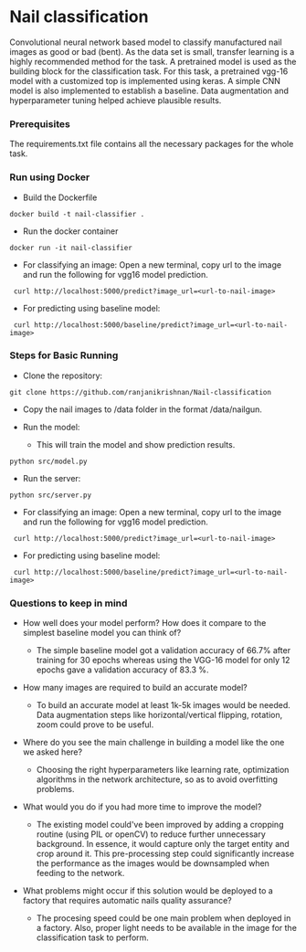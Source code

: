 # Nail classification


Convolutional neural network based model to classify manufactured nail images as good or bad (bent).
As the data set is small, transfer learning is a highly recommended method for the task. A pretrained model is used 
as the building block for the classification task. For this task, a pretrained vgg-16 model with a customized top 
is implemented using keras.
A simple CNN model is also implemented to establish a baseline. Data augmentation and hyperparameter tuning helped 
achieve plausible results.   


### Prerequisites 


The requirements.txt file contains all the necessary packages for the whole task.

### Run using Docker

- Build the Dockerfile
```
docker build -t nail-classifier .
```
-  Run the docker container
```
docker run -it nail-classifier
```
- For classifying an image:
   Open a new terminal, copy url to the image and run the following for vgg16 model prediction.
```
 curl http://localhost:5000/predict?image_url=<url-to-nail-image>
```
- For predicting using baseline model:
```
 curl http://localhost:5000/baseline/predict?image_url=<url-to-nail-image>
```

### Steps for Basic Running 

- Clone the repository:
```
git clone https://github.com/ranjanikrishnan/Nail-classification
```
- Copy the nail images to /data folder in the format /data/nailgun.

- Run the model:
  * This will train the model and show prediction results.
```
python src/model.py
```
- Run the server:
```
python src/server.py
```
- For classifying an image:
   Open a new terminal, copy url to the image and run the following for vgg16 model prediction.
```
 curl http://localhost:5000/predict?image_url=<url-to-nail-image>
```
- For predicting using baseline model:
```
 curl http://localhost:5000/baseline/predict?image_url=<url-to-nail-image>
```


### Questions to keep in mind

* How well does your model perform? How does it compare to the simplest baseline model
 you can think of?
  - The simple baseline model got a validation accuracy of 66.7% after training for 30 epochs whereas using 
  the VGG-16 model for only 12 epochs gave a validation accuracy of 83.3 %.
 
* How many images are required to build an accurate model?
  - To build an accurate model at least 1k-5k images would be needed. Data augmentation steps like horizontal/vertical
  flipping, rotation, zoom could prove to be useful.

* Where do you see the main challenge in building a model like the one we asked here?
  - Choosing the right hyperparameters like learning rate, optimization algorithms in the network architecture, so as 
  to avoid overfitting problems.  

* What would you do if you had more time to improve the model?
  - The existing model could've been improved by adding a cropping routine (using PIL or openCV) to reduce further 
    unnecessary background. In essence, it would capture only the target entity and crop around it. This pre-processing 
    step could significantly increase the performance as the images would be downsampled when feeding to the network. 

* What problems might occur if this solution would be deployed to a factory that requires
automatic nails quality assurance?
  - The procesing speed could be one main problem when deployed in a factory. Also, proper light needs to be available
  in the image for the classification task to perform.   




